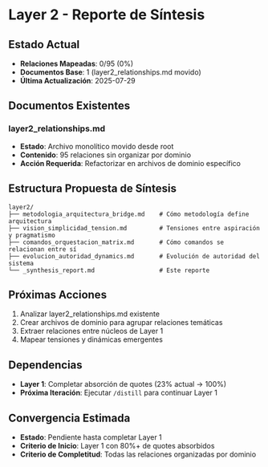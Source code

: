 # Layer 2 - Reporte de Síntesis

## Estado Actual
- **Relaciones Mapeadas**: 0/95 (0%)
- **Documentos Base**: 1 (layer2_relationships.md movido)
- **Última Actualización**: 2025-07-29

## Documentos Existentes

### layer2_relationships.md
- **Estado**: Archivo monolítico movido desde root
- **Contenido**: 95 relaciones sin organizar por dominio
- **Acción Requerida**: Refactorizar en archivos de dominio específico

## Estructura Propuesta de Síntesis
```
layer2/
├── metodologia_arquitectura_bridge.md    # Cómo metodología define arquitectura  
├── vision_simplicidad_tension.md         # Tensiones entre aspiración y pragmatismo
├── comandos_orquestacion_matrix.md       # Cómo comandos se relacionan entre sí
├── evolucion_autoridad_dynamics.md       # Evolución de autoridad del sistema
└── _synthesis_report.md                  # Este reporte
```

## Próximas Acciones
1. Analizar layer2_relationships.md existente
2. Crear archivos de dominio para agrupar relaciones temáticas
3. Extraer relaciones entre núcleos de Layer 1
4. Mapear tensiones y dinámicas emergentes

## Dependencias
- **Layer 1**: Completar absorción de quotes (23% actual → 100%)
- **Próxima Iteración**: Ejecutar `/distill` para continuar Layer 1

## Convergencia Estimada  
- **Estado**: Pendiente hasta completar Layer 1
- **Criterio de Inicio**: Layer 1 con 80%+ de quotes absorbidos
- **Criterio de Completitud**: Todas las relaciones organizadas por dominio